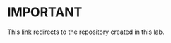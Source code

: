 # IMPORTANT

This [link](https://github.com/rininobaron/my-rrepository-example) redirects to the repository created in this lab.